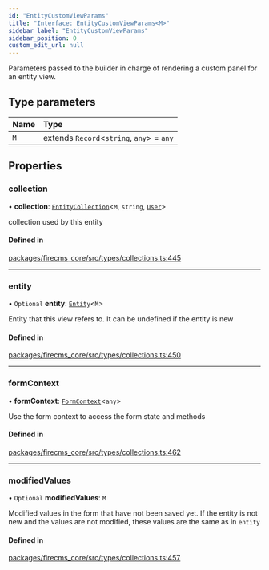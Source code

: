 ```yaml
---
id: "EntityCustomViewParams"
title: "Interface: EntityCustomViewParams<M>"
sidebar_label: "EntityCustomViewParams"
sidebar_position: 0
custom_edit_url: null
---
```


Parameters passed to the builder in charge of rendering a custom panel for
an entity view.

## Type parameters

| Name | Type |
| :------ | :------ |
| `M` | extends `Record`\<`string`, `any`\> = `any` |

## Properties

### collection

• **collection**: [`EntityCollection`](EntityCollection.md)\<`M`, `string`, [`User`](../types/User.md)\>

collection used by this entity

#### Defined in

[packages/firecms_core/src/types/collections.ts:445](https://github.com/FireCMSco/firecms/blob/d45f3739/packages/firecms_core/src/types/collections.ts#L445)

___

### entity

• `Optional` **entity**: [`Entity`](Entity.md)\<`M`\>

Entity that this view refers to. It can be undefined if the entity is new

#### Defined in

[packages/firecms_core/src/types/collections.ts:450](https://github.com/FireCMSco/firecms/blob/d45f3739/packages/firecms_core/src/types/collections.ts#L450)

___

### formContext

• **formContext**: [`FormContext`](FormContext.md)\<`any`\>

Use the form context to access the form state and methods

#### Defined in

[packages/firecms_core/src/types/collections.ts:462](https://github.com/FireCMSco/firecms/blob/d45f3739/packages/firecms_core/src/types/collections.ts#L462)

___

### modifiedValues

• `Optional` **modifiedValues**: `M`

Modified values in the form that have not been saved yet.
If the entity is not new and the values are not modified, these values
are the same as in `entity`

#### Defined in

[packages/firecms_core/src/types/collections.ts:457](https://github.com/FireCMSco/firecms/blob/d45f3739/packages/firecms_core/src/types/collections.ts#L457)
